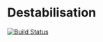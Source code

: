 # Destabilisation

[![Build Status](https://github.com/DanielJonathanPals/Destabilisation.jl/actions/workflows/CI.yml/badge.svg?branch=master)](https://github.com/DanielJonathanPals/Destabilisation.jl/actions/workflows/CI.yml?query=branch%3Amaster)
